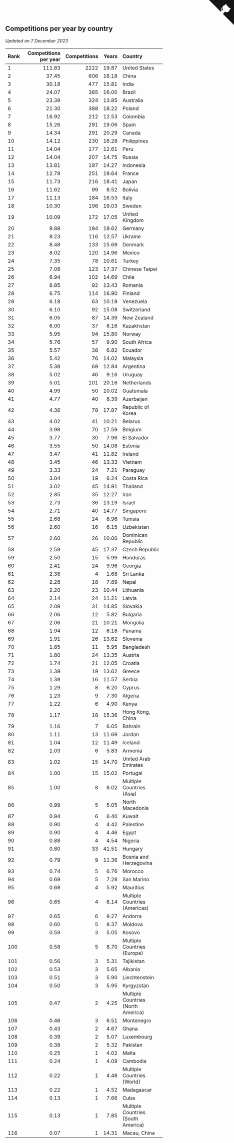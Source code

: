 ## Competitions per year by country

*Updated on  7 December 2023*

| Rank | Competitions per year | Competitions | Years | Country |
| :--- | ---: | ---: | ---: | :--- |
| 1 | 111.83 | 2222 | 19.87 | United States |
| 2 | 37.45 | 606 | 16.18 | China |
| 3 | 30.18 | 477 | 15.81 | India |
| 4 | 24.07 | 385 | 16.00 | Brazil |
| 5 | 23.39 | 324 | 13.85 | Australia |
| 6 | 21.30 | 388 | 18.22 | Poland |
| 7 | 16.92 | 212 | 12.53 | Colombia |
| 8 | 15.26 | 291 | 19.06 | Spain |
| 9 | 14.34 | 291 | 20.29 | Canada |
| 10 | 14.12 | 230 | 16.28 | Philippines |
| 11 | 14.04 | 177 | 12.61 | Peru |
| 12 | 14.04 | 207 | 14.75 | Russia |
| 13 | 13.81 | 197 | 14.27 | Indonesia |
| 14 | 12.78 | 251 | 19.64 | France |
| 15 | 11.73 | 216 | 18.41 | Japan |
| 16 | 11.62 | 99 | 8.52 | Bolivia |
| 17 | 11.13 | 184 | 16.53 | Italy |
| 18 | 10.30 | 196 | 19.03 | Sweden |
| 19 | 10.09 | 172 | 17.05 | United Kingdom |
| 20 | 9.89 | 194 | 19.62 | Germany |
| 21 | 9.23 | 116 | 12.57 | Ukraine |
| 22 | 8.48 | 133 | 15.69 | Denmark |
| 23 | 8.02 | 120 | 14.96 | Mexico |
| 24 | 7.35 | 78 | 10.61 | Turkey |
| 25 | 7.08 | 123 | 17.37 | Chinese Taipei |
| 26 | 6.94 | 102 | 14.69 | Chile |
| 27 | 6.85 | 92 | 13.43 | Romania |
| 28 | 6.75 | 114 | 16.90 | Finland |
| 29 | 6.18 | 63 | 10.19 | Venezuela |
| 30 | 6.10 | 92 | 15.08 | Switzerland |
| 31 | 6.05 | 87 | 14.39 | New Zealand |
| 32 | 6.00 | 37 | 6.16 | Kazakhstan |
| 33 | 5.95 | 94 | 15.80 | Norway |
| 34 | 5.76 | 57 | 9.90 | South Africa |
| 35 | 5.57 | 38 | 6.82 | Ecuador |
| 36 | 5.42 | 76 | 14.02 | Malaysia |
| 37 | 5.38 | 69 | 12.84 | Argentina |
| 38 | 5.02 | 46 | 9.16 | Uruguay |
| 39 | 5.01 | 101 | 20.16 | Netherlands |
| 40 | 4.99 | 50 | 10.02 | Guatemala |
| 41 | 4.77 | 40 | 8.39 | Azerbaijan |
| 42 | 4.36 | 78 | 17.87 | Republic of Korea |
| 43 | 4.02 | 41 | 10.21 | Belarus |
| 44 | 3.98 | 70 | 17.59 | Belgium |
| 45 | 3.77 | 30 | 7.96 | El Salvador |
| 46 | 3.55 | 50 | 14.08 | Estonia |
| 47 | 3.47 | 41 | 11.82 | Ireland |
| 48 | 3.45 | 46 | 13.33 | Vietnam |
| 49 | 3.33 | 24 | 7.21 | Paraguay |
| 50 | 3.04 | 19 | 6.24 | Costa Rica |
| 51 | 3.02 | 45 | 14.91 | Thailand |
| 52 | 2.85 | 35 | 12.27 | Iran |
| 53 | 2.73 | 36 | 13.19 | Israel |
| 54 | 2.71 | 40 | 14.77 | Singapore |
| 55 | 2.68 | 24 | 8.96 | Tunisia |
| 56 | 2.60 | 16 | 6.15 | Uzbekistan |
| 57 | 2.60 | 26 | 10.00 | Dominican Republic |
| 58 | 2.59 | 45 | 17.37 | Czech Republic |
| 59 | 2.50 | 15 | 5.99 | Honduras |
| 60 | 2.41 | 24 | 9.96 | Georgia |
| 61 | 2.38 | 4 | 1.68 | Sri Lanka |
| 62 | 2.28 | 18 | 7.89 | Nepal |
| 63 | 2.20 | 23 | 10.44 | Lithuania |
| 64 | 2.14 | 24 | 11.21 | Latvia |
| 65 | 2.09 | 31 | 14.85 | Slovakia |
| 66 | 2.06 | 12 | 5.82 | Bulgaria |
| 67 | 2.06 | 21 | 10.21 | Mongolia |
| 68 | 1.94 | 12 | 6.18 | Panama |
| 69 | 1.91 | 26 | 13.62 | Slovenia |
| 70 | 1.85 | 11 | 5.95 | Bangladesh |
| 71 | 1.80 | 24 | 13.35 | Austria |
| 72 | 1.74 | 21 | 12.05 | Croatia |
| 73 | 1.39 | 19 | 13.62 | Greece |
| 74 | 1.38 | 16 | 11.57 | Serbia |
| 75 | 1.29 | 8 | 6.20 | Cyprus |
| 76 | 1.23 | 9 | 7.30 | Algeria |
| 77 | 1.22 | 6 | 4.90 | Kenya |
| 78 | 1.17 | 18 | 15.36 | Hong Kong, China |
| 79 | 1.16 | 7 | 6.05 | Bahrain |
| 80 | 1.11 | 13 | 11.69 | Jordan |
| 81 | 1.04 | 12 | 11.49 | Iceland |
| 82 | 1.03 | 6 | 5.83 | Armenia |
| 83 | 1.02 | 15 | 14.70 | United Arab Emirates |
| 84 | 1.00 | 15 | 15.02 | Portugal |
| 85 | 1.00 | 8 | 8.02 | Multiple Countries (Asia) |
| 86 | 0.99 | 5 | 5.05 | North Macedonia |
| 87 | 0.94 | 6 | 6.40 | Kuwait |
| 88 | 0.90 | 4 | 4.42 | Palestine |
| 89 | 0.90 | 4 | 4.46 | Egypt |
| 90 | 0.88 | 4 | 4.54 | Nigeria |
| 91 | 0.80 | 33 | 41.51 | Hungary |
| 92 | 0.79 | 9 | 11.36 | Bosnia and Herzegovina |
| 93 | 0.74 | 5 | 6.76 | Morocco |
| 94 | 0.69 | 5 | 7.28 | San Marino |
| 95 | 0.68 | 4 | 5.92 | Mauritius |
| 96 | 0.65 | 4 | 6.14 | Multiple Countries (Americas) |
| 97 | 0.65 | 6 | 9.27 | Andorra |
| 98 | 0.60 | 5 | 8.37 | Moldova |
| 99 | 0.59 | 3 | 5.05 | Kosovo |
| 100 | 0.58 | 5 | 8.70 | Multiple Countries (Europe) |
| 101 | 0.56 | 3 | 5.31 | Tajikistan |
| 102 | 0.53 | 3 | 5.65 | Albania |
| 103 | 0.51 | 3 | 5.90 | Liechtenstein |
| 104 | 0.50 | 3 | 5.95 | Kyrgyzstan |
| 105 | 0.47 | 2 | 4.25 | Multiple Countries (North America) |
| 106 | 0.46 | 3 | 6.51 | Montenegro |
| 107 | 0.43 | 2 | 4.67 | Ghana |
| 108 | 0.39 | 2 | 5.07 | Luxembourg |
| 109 | 0.38 | 2 | 5.32 | Pakistan |
| 110 | 0.25 | 1 | 4.02 | Malta |
| 111 | 0.24 | 1 | 4.09 | Cambodia |
| 112 | 0.22 | 1 | 4.48 | Multiple Countries (World) |
| 113 | 0.22 | 1 | 4.52 | Madagascar |
| 114 | 0.13 | 1 | 7.66 | Cuba |
| 115 | 0.13 | 1 | 7.85 | Multiple Countries (South America) |
| 116 | 0.07 | 1 | 14.31 | Macau, China |


<a href="https://github.com/JustinTimeCuber/wca_statistics" class="github-corner" aria-label="View source on Github"><svg width="80" height="80" viewBox="0 0 250 250" style="fill:#151513; color:#fff; position: absolute; top: 0; border: 0; right: 0;" aria-hidden="true"><path d="M0,0 L115,115 L130,115 L142,142 L250,250 L250,0 Z"></path><path d="M128.3,109.0 C113.8,99.7 119.0,89.6 119.0,89.6 C122.0,82.7 120.5,78.6 120.5,78.6 C119.2,72.0 123.4,76.3 123.4,76.3 C127.3,80.9 125.5,87.3 125.5,87.3 C122.9,97.6 130.6,101.9 134.4,103.2" fill="currentColor" style="transform-origin: 130px 106px;" class="octo-arm"></path><path d="M115.0,115.0 C114.9,115.1 118.7,116.5 119.8,115.4 L133.7,101.6 C136.9,99.2 139.9,98.4 142.2,98.6 C133.8,88.0 127.5,74.4 143.8,58.0 C148.5,53.4 154.0,51.2 159.7,51.0 C160.3,49.4 163.2,43.6 171.4,40.1 C171.4,40.1 176.1,42.5 178.8,56.2 C183.1,58.6 187.2,61.8 190.9,65.4 C194.5,69.0 197.7,73.2 200.1,77.6 C213.8,80.2 216.3,84.9 216.3,84.9 C212.7,93.1 206.9,96.0 205.4,96.6 C205.1,102.4 203.0,107.8 198.3,112.5 C181.9,128.9 168.3,122.5 157.7,114.1 C157.9,116.9 156.7,120.9 152.7,124.9 L141.0,136.5 C139.8,137.7 141.6,141.9 141.8,141.8 Z" fill="currentColor" class="octo-body"></path></svg></a><style>.github-corner:hover .octo-arm{animation:octocat-wave 560ms ease-in-out}@keyframes octocat-wave{0%,100%{transform:rotate(0)}20%,60%{transform:rotate(-25deg)}40%,80%{transform:rotate(10deg)}}@media (max-width:500px){.github-corner:hover .octo-arm{animation:none}.github-corner .octo-arm{animation:octocat-wave 560ms ease-in-out}}</style>
